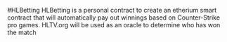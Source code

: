 #HLBetting
HLBetting is a personal contract to create an etherium smart contract that will automatically pay out winnings based on Counter-Strike pro games. HLTV.org will be used as an oracle to determine who has won the match